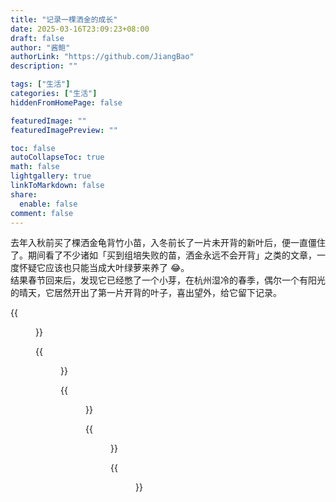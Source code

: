 ```yaml
---
title: "记录一棵洒金的成长"
date: 2025-03-16T23:09:23+08:00
draft: false
author: "酱鲍"
authorLink: "https://github.com/JiangBao"
description: ""

tags: ["生活"]
categories: ["生活"]
hiddenFromHomePage: false

featuredImage: ""
featuredImagePreview: ""

toc: false
autoCollapseToc: true
math: false
lightgallery: true
linkToMarkdown: false
share:
  enable: false
comment: false
---
```


<!--more-->
去年入秋前买了棵洒金龟背竹小苗，入冬前长了一片未开背的新叶后，便一直僵住了。期间看了不少诸如「买到组培失败的苗，洒金永远不会开背」之类的文章，一度怀疑它应该也只能当成大叶绿萝来养了 😂。  
结果春节回来后，发现它已经憋了一个小芽，在杭州湿冷的春季，偶尔一个有阳光的晴天，它居然开出了第一片开背的叶子，喜出望外，给它留下记录。

{{<figure src="https://jiangbao-1258001083.cos.ap-shanghai.myqcloud.com/sajin01.jpg" width="400" title="刚到家的小苗">}}

{{<figure src="https://jiangbao-1258001083.cos.ap-shanghai.myqcloud.com/sajin02.jpg" width="400" title="缓苗一周后换了盆">}}

{{<figure src="https://jiangbao-1258001083.cos.ap-shanghai.myqcloud.com/sajin03.jpg" width="400" title="到家后第一片新叶">}}

{{<figure src="https://jiangbao-1258001083.cos.ap-shanghai.myqcloud.com/sajin04.jpg" width="400" title="第一片开背的叶子，圆圆的脑袋">}}

{{<figure src="https://jiangbao-1258001083.cos.ap-shanghai.myqcloud.com/sajin05.jpg" width="400" title="第二片正常开背的叶子">}}
